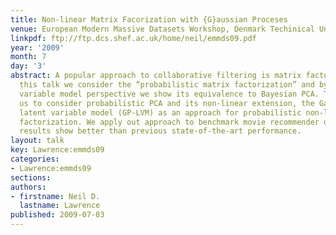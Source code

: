 ```yaml
---
title: Non-linear Matrix Facorization with {G}aussian Proceses
venue: European Modern Massive Datasets Workshop, Denmark Techinical University, Copenhagen
linkpdf: ftp://ftp.dcs.shef.ac.uk/home/neil/emmds09.pdf
year: '2009'
month: 7
day: '3'
abstract: A popular approach to collaborative filtering is matrix factorization. In
  this talk we consider the “probabilistic matrix factorization” and by taking a latent
  variable model perspective we show its equivalence to Bayesian PCA. This inspires
  us to consider probabilistic PCA and its non-linear extension, the Gaussian process
  latent variable model (GP-LVM) as an approach for probabilistic non-linear matrix
  factorization. We apply out approach to benchmark movie recommender data sets. The
  results show better than previous state-of-the-art performance.
layout: talk
key: Lawrence:emmds09
categories:
- Lawrence:emmds09
sections: 
authors:
- firstname: Neil D.
  lastname: Lawrence
published: 2009-07-03
---
```

